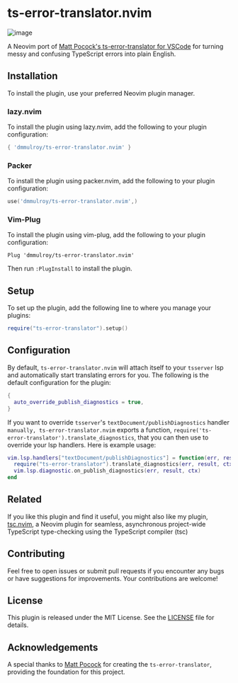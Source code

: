 # ts-error-translator.nvim

![image](https://github.com/dmmulroy/ts-error-translator.nvim/assets/2755722/5fcd1f42-d941-491b-a89b-33ab3c2ed29b)

A Neovim port of [Matt Pocock's ts-error-translator for VSCode](https://github.com/mattpocock/ts-error-translator) for turning messy and confusing TypeScript errors into plain English.

## Installation

To install the plugin, use your preferred Neovim plugin manager.

### lazy.nvim

To install the plugin using lazy.nvim, add the following to your plugin configuration:

```lua
{ 'dmmulroy/ts-error-translator.nvim' }
```

### Packer

To install the plugin using packer.nvim, add the following to your plugin configuration:

```lua
use('dmmulroy/ts-error-translator.nvim',)
```

### Vim-Plug

To install the plugin using vim-plug, add the following to your plugin configuration:

```vim
Plug 'dmmulroy/ts-error-translator.nvim'
```

Then run `:PlugInstall` to install the plugin.

## Setup

To set up the plugin, add the following line to where you manage your plugins:

```lua
require("ts-error-translator").setup()
```

## Configuration

By default, `ts-error-translator.nvim` will attach itself to your `tsserver`
lsp and automatically start translating errors for you. The following is the
default configuration for the plugin:

```lua
{
  auto_override_publish_diagnostics = true,
}
```

If you want to override `tsserver`'s `textDocument/publishDiagnostics` handler
`manually, ts-error-translator.nvim` exports a function,
`require('ts-error-translator').translate_diagnostics`, that you can
then use to override your lsp handlers. Here is example usage:

```lua
vim.lsp.handlers["textDocument/publishDiagnostics"] = function(err, result, ctx)
  require("ts-error-translator").translate_diagnostics(err, result, ctx)
  vim.lsp.diagnostic.on_publish_diagnostics(err, result, ctx)
end
```

## Related

If you like this plugin and find it useful, you might also like my plugin, [tsc.nvim](https://github.com/dmmulroy/tsc.nvim), a Neovim plugin for seamless, asynchronous project-wide TypeScript type-checking using the TypeScript compiler (tsc)

## Contributing

Feel free to open issues or submit pull requests if you encounter any bugs or have suggestions for improvements. Your contributions are welcome!

## License

This plugin is released under the MIT License. See the [LICENSE](LICENSE) file for details.

## Acknowledgements

A special thanks to [Matt Pocock](https://github.com/mattpocock) for creating the `ts-error-translator`, providing the foundation for this project.
